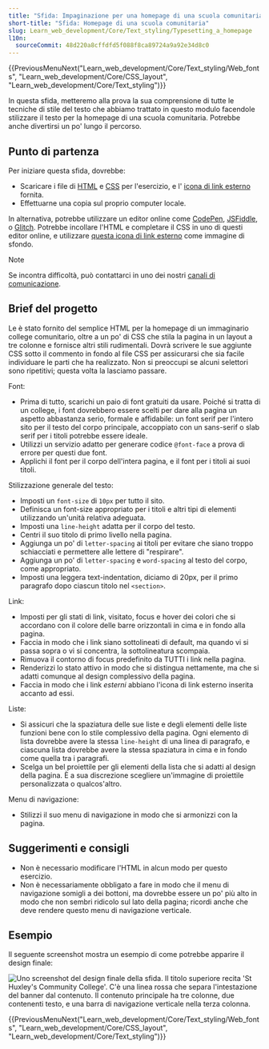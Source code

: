```yaml
---
title: "Sfida: Impaginazione per una homepage di una scuola comunitaria"
short-title: "Sfida: Homepage di una scuola comunitaria"
slug: Learn_web_development/Core/Text_styling/Typesetting_a_homepage
l10n:
  sourceCommit: 48d220a8cffdfd5f088f8ca89724a9a92e34d8c0
---
```


{{PreviousMenuNext("Learn_web_development/Core/Text_styling/Web_fonts", "Learn_web_development/Core/CSS_layout", "Learn_web_development/Core/Text_styling")}}

In questa sfida, metteremo alla prova la sua comprensione di tutte le tecniche di stile del testo che abbiamo trattato in questo modulo facendole stilizzare il testo per la homepage di una scuola comunitaria. Potrebbe anche divertirsi un po' lungo il percorso.

## Punto di partenza

Per iniziare questa sfida, dovrebbe:

- Scaricare i file di [HTML](https://github.com/mdn/learning-area/blob/main/css/styling-text/typesetting-a-homepage-start/index.html) e [CSS](https://github.com/mdn/learning-area/blob/main/css/styling-text/typesetting-a-homepage-start/style.css) per l'esercizio, e l' [icona di link esterno](https://github.com/mdn/learning-area/blob/main/css/styling-text/typesetting-a-homepage-start/external-link-52.png) fornita.
- Effettuarne una copia sul proprio computer locale.

In alternativa, potrebbe utilizzare un editor online come [CodePen](https://codepen.io/), [JSFiddle](https://jsfiddle.net/), o [Glitch](https://glitch.com/).
Potrebbe incollare l'HTML e completare il CSS in uno di questi editor online, e utilizzare [questa icona di link esterno](https://mdn.github.io/learning-area/css/styling-text/typesetting-a-homepage-start/external-link-52.png) come immagine di sfondo.

> [!NOTE]
> Se incontra difficoltà, può contattarci in uno dei nostri [canali di comunicazione](/it/docs/MDN/Community/Communication_channels).

## Brief del progetto

Le è stato fornito del semplice HTML per la homepage di un immaginario college comunitario, oltre a un po' di CSS che stila la pagina in un layout a tre colonne e fornisce altri stili rudimentali. Dovrà scrivere le sue aggiunte CSS sotto il commento in fondo al file CSS per assicurarsi che sia facile individuare le parti che ha realizzato. Non si preoccupi se alcuni selettori sono ripetitivi; questa volta la lasciamo passare.

Font:

- Prima di tutto, scarichi un paio di font gratuiti da usare. Poiché si tratta di un college, i font dovrebbero essere scelti per dare alla pagina un aspetto abbastanza serio, formale e affidabile: un font serif per l'intero sito per il testo del corpo principale, accoppiato con un sans-serif o slab serif per i titoli potrebbe essere ideale.
- Utilizzi un servizio adatto per generare codice `@font-face` a prova di errore per questi due font.
- Applichi il font per il corpo dell'intera pagina, e il font per i titoli ai suoi titoli.

Stilizzazione generale del testo:

- Imposti un `font-size` di `10px` per tutto il sito.
- Definisca un font-size appropriato per i titoli e altri tipi di elementi utilizzando un'unità relativa adeguata.
- Imposti una `line-height` adatta per il corpo del testo.
- Centri il suo titolo di primo livello nella pagina.
- Aggiunga un po' di `letter-spacing` ai titoli per evitare che siano troppo schiacciati e permettere alle lettere di "respirare".
- Aggiunga un po' di `letter-spacing` e `word-spacing` al testo del corpo, come appropriato.
- Imposti una leggera text-indentation, diciamo di 20px, per il primo paragrafo dopo ciascun titolo nel `<section>`.

Link:

- Imposti per gli stati di link, visitato, focus e hover dei colori che si accordano con il colore delle barre orizzontali in cima e in fondo alla pagina.
- Faccia in modo che i link siano sottolineati di default, ma quando vi si passa sopra o vi si concentra, la sottolineatura scompaia.
- Rimuova il contorno di focus predefinito da TUTTI i link nella pagina.
- Renderizzi lo stato attivo in modo che si distingua nettamente, ma che si adatti comunque al design complessivo della pagina.
- Faccia in modo che i link _esterni_ abbiano l'icona di link esterno inserita accanto ad essi.

Liste:

- Si assicuri che la spaziatura delle sue liste e degli elementi delle liste funzioni bene con lo stile complessivo della pagina. Ogni elemento di lista dovrebbe avere la stessa `line-height` di una linea di paragrafo, e ciascuna lista dovrebbe avere la stessa spaziatura in cima e in fondo come quella tra i paragrafi.
- Scelga un bel proiettile per gli elementi della lista che si adatti al design della pagina. È a sua discrezione scegliere un'immagine di proiettile personalizzata o qualcos'altro.

Menu di navigazione:

- Stilizzi il suo menu di navigazione in modo che si armonizzi con la pagina.

## Suggerimenti e consigli

- Non è necessario modificare l'HTML in alcun modo per questo esercizio.
- Non è necessariamente obbligato a fare in modo che il menu di navigazione somigli a dei bottoni, ma dovrebbe essere un po' più alto in modo che non sembri ridicolo sul lato della pagina; ricordi anche che deve rendere questo menu di navigazione verticale.

## Esempio

Il seguente screenshot mostra un esempio di come potrebbe apparire il design finale:

![Uno screenshot del design finale della sfida. Il titolo superiore recita 'St Huxley's Community College'. C'è una linea rossa che separa l'intestazione del banner dal contenuto. Il contenuto principale ha tre colonne, due contenenti testo, e una barra di navigazione verticale nella terza colonna.](example2.png)

{{PreviousMenuNext("Learn_web_development/Core/Text_styling/Web_fonts", "Learn_web_development/Core/CSS_layout", "Learn_web_development/Core/Text_styling")}}
